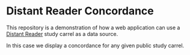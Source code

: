 Distant Reader Concordance
==========================

This repository is a demonstration of how a web application can use a
[Distant Reader](https://distantreader.org) study carrel as a data source.

In this case we display a concordance for any given public study carrel.

